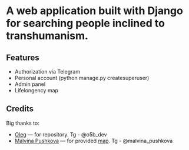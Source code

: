 # A web application built with Django for searching people inclined to transhumanism.

## Features
- Authorization via Telegram
- Personal account (python manage.py createsuperuser)
- Admin panel
- Lifelongency map

## Credits
Big thanks to:
- [Oleg](https://github.com/o5b) — for repository. Tg - @o5b_dev
- [Malvina Pushkova](https://github.com/username2) — for provided [map](https://www.google.com/maps/d/viewer?mid=10tOk78kyhG7wrDUweEBk34Uog-mElPIt&ll=54.792332677644666%2C40.635587836197296&z=5). Tg - @malvina_pushkova
